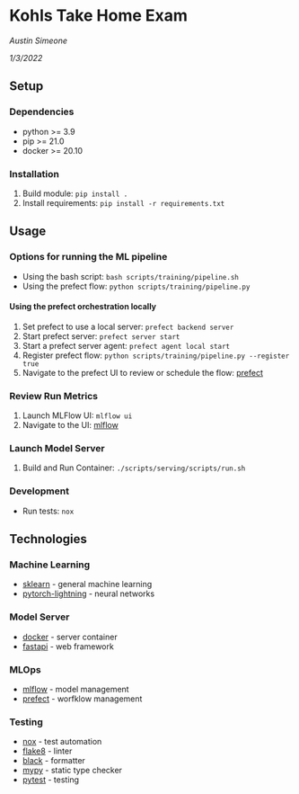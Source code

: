 # Kohls Take Home Exam

*Austin Simeone*

*1/3/2022*

## Setup

### Dependencies

- python >= 3.9
- pip >= 21.0
- docker >= 20.10

### Installation

1. Build module: `pip install .`
1. Install requirements: `pip install -r requirements.txt`

## Usage

### Options for running the ML pipeline

- Using the bash script: `bash scripts/training/pipeline.sh`
- Using the prefect flow: `python scripts/training/pipeline.py`

#### Using the prefect orchestration locally

1. Set prefect to use a local server: `prefect backend server`
1. Start prefect server: `prefect server start`
1. Start a prefect server agent: `prefect agent local start`
1. Register prefect flow: `python scripts/training/pipeline.py --register true`
1. Navigate to the prefect UI to review or schedule the flow: [prefect](http://127.0.0.1:8080)

### Review Run Metrics

1. Launch MLFlow UI: `mlflow ui`
1. Navigate to the UI: [mlflow](http://127.0.0.1:5000)

### Launch Model Server

1. Build and Run Container: `./scripts/serving/scripts/run.sh`

### Development

- Run tests: `nox`

## Technologies

### Machine Learning

- [sklearn](https://scikit-learn.org/0.21/documentation.html) - general machine learning
- [pytorch-lightning](https://pytorch-lightning.readthedocs.io/en/latest/) - neural networks

### Model Server

- [docker](https://docs.docker.com/) - server container
- [fastapi](https://fastapi.tiangolo.com/) - web framework

### MLOps

- [mlflow](https://www.mlflow.org/docs/latest/index.html) - model management
- [prefect](https://docs.prefect.io/) - worfklow management

### Testing

- [nox](https://nox.thea.codes/en/stable/) - test automation
- [flake8](https://flake8.pycqa.org/en/latest/) - linter
- [black](https://black.readthedocs.io/en/stable/) - formatter
- [mypy](https://mypy.readthedocs.io/en/stable/getting_started.html) - static type checker
- [pytest](https://docs.pytest.org/en/stable/contents.html) - testing